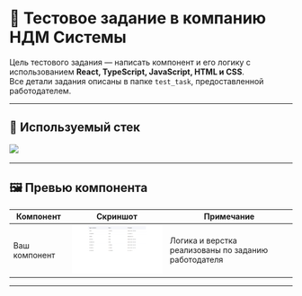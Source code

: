 # 🧪 Тестовое задание в компанию НДМ Системы

Цель тестового задания — написать компонент и его логику с использованием **React, TypeScript, JavaScript, HTML и CSS**.  
Все детали задания описаны в папке `test_task`, предоставленной работодателем.

---

## 🚀 Используемый стек
<p>
  <img src="https://skillicons.dev/icons?i=react,ts,js,html,css" />
</p>

---

## 🖼️ Превью компонента
| Компонент | Скриншот | Примечание |
|-----------|----------|------------|
| Ваш компонент | <img src="./Preview/component.png" width="300" /> | Логика и верстка реализованы по заданию работодателя |

---
